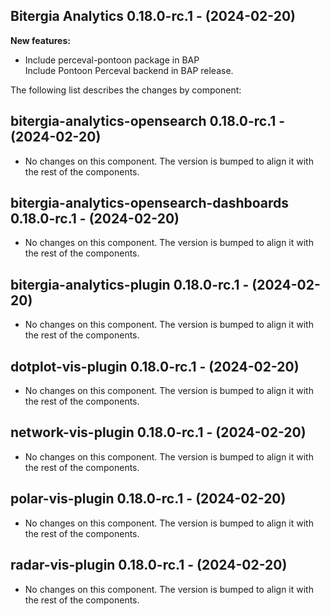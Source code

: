 ## Bitergia Analytics 0.18.0-rc.1 - (2024-02-20)

**New features:**

 * Include perceval-pontoon package in BAP\
   Include Pontoon Perceval backend in BAP release.

The following list describes the changes by component:

  ## bitergia-analytics-opensearch 0.18.0-rc.1 - (2024-02-20)
  
  * No changes on this component. The version is bumped to align it
    with the rest of the components.
  ## bitergia-analytics-opensearch-dashboards 0.18.0-rc.1 - (2024-02-20)
  
  * No changes on this component. The version is bumped to align it
    with the rest of the components.
  ## bitergia-analytics-plugin 0.18.0-rc.1 - (2024-02-20)
  
  * No changes on this component. The version is bumped to align it
    with the rest of the components.
  ## dotplot-vis-plugin 0.18.0-rc.1 - (2024-02-20)
  
  * No changes on this component. The version is bumped to align it
    with the rest of the components.
  ## network-vis-plugin 0.18.0-rc.1 - (2024-02-20)
  
  * No changes on this component. The version is bumped to align it
    with the rest of the components.
  ## polar-vis-plugin 0.18.0-rc.1 - (2024-02-20)
  
  * No changes on this component. The version is bumped to align it
    with the rest of the components.
  ## radar-vis-plugin 0.18.0-rc.1 - (2024-02-20)
  
  * No changes on this component. The version is bumped to align it
    with the rest of the components.





